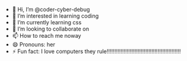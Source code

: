 - 👋 Hi, I’m @coder-cyber-debug
- 👀 I’m interested in learning coding
- 🌱 I’m currently learning css
- 💞️ I’m looking to collaborate on 
- 📫 How to reach me noway
- 😄 Pronouns: her 
- ⚡ Fun fact: I love computers they rule!!!!!!!!!!!!!!!!!!!!!!!!!!!!!!!!!!!!!!!!!!!!!!!!

<!---
coder-cyber-debug/coder-cyber-debug is a ✨ special ✨ repository because its `README.md` (this file) appears on your GitHub profile.
You can click the Preview link to take a look at your changes.
--->
